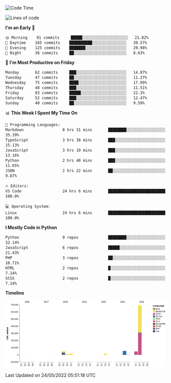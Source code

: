 <!--START_SECTION:waka-->
![Code Time](http://img.shields.io/badge/Code%20Time-0%20secs-blue)

![Lines of code](https://img.shields.io/badge/From%20Hello%20World%20I%27ve%20Written-903%20Thousand%20lines%20of%20code-blue)

**I'm an Early 🐤** 

```text
🌞 Morning    91 commits     █████░░░░░░░░░░░░░░░░░░░░   21.82% 
🌆 Daytime    165 commits    ██████████░░░░░░░░░░░░░░░   39.57% 
🌃 Evening    125 commits    ███████░░░░░░░░░░░░░░░░░░   29.98% 
🌙 Night      36 commits     ██░░░░░░░░░░░░░░░░░░░░░░░   8.63%

```
📅 **I'm Most Productive on Friday** 

```text
Monday       62 commits     ███░░░░░░░░░░░░░░░░░░░░░░   14.87% 
Tuesday      47 commits     ██░░░░░░░░░░░░░░░░░░░░░░░   11.27% 
Wednesday    75 commits     ████░░░░░░░░░░░░░░░░░░░░░   17.99% 
Thursday     48 commits     ███░░░░░░░░░░░░░░░░░░░░░░   11.51% 
Friday       93 commits     █████░░░░░░░░░░░░░░░░░░░░   22.3% 
Saturday     52 commits     ███░░░░░░░░░░░░░░░░░░░░░░   12.47% 
Sunday       40 commits     ██░░░░░░░░░░░░░░░░░░░░░░░   9.59%

```


📊 **This Week I Spent My Time On** 

```text
💬 Programming Languages: 
Markdown                 8 hrs 31 mins       ████████░░░░░░░░░░░░░░░░░   35.39% 
TypeScript               3 hrs 38 mins       ███░░░░░░░░░░░░░░░░░░░░░░   15.13% 
JavaScript               3 hrs 10 mins       ███░░░░░░░░░░░░░░░░░░░░░░   13.16% 
Python                   2 hrs 48 mins       ███░░░░░░░░░░░░░░░░░░░░░░   11.65% 
JSON                     2 hrs 22 mins       ██░░░░░░░░░░░░░░░░░░░░░░░   9.87%

🔥 Editors: 
VS Code                  24 hrs 6 mins       █████████████████████████   100.0%

💻 Operating System: 
Linux                    24 hrs 6 mins       █████████████████████████   100.0%

```

**I Mostly Code in Python** 

```text
Python                   9 repos             ████████░░░░░░░░░░░░░░░░░   32.14% 
JavaScript               6 repos             █████░░░░░░░░░░░░░░░░░░░░   21.43% 
PHP                      3 repos             ██░░░░░░░░░░░░░░░░░░░░░░░   10.71% 
HTML                     2 repos             █░░░░░░░░░░░░░░░░░░░░░░░░   7.14% 
SCSS                     2 repos             █░░░░░░░░░░░░░░░░░░░░░░░░   7.14%

```


**Timeline**

![Chart not found](https://raw.githubusercontent.com/telesoho/telesoho/master/charts/bar_graph.png) 


 Last Updated on 24/05/2022 05:51:18 UTC
<!--END_SECTION:waka-->


<!--
**telesoho/telesoho** is a ✨ _special_ ✨ repository because its `README.md` (this file) appears on your GitHub profile.

Here are some ideas to get you started:

- 🔭 I’m currently working on ...
- 🌱 I’m currently learning ...
- 👯 I’m looking to collaborate on ...
- 🤔 I’m looking for help with ...
- 💬 Ask me about ...
- 📫 How to reach me: ...
- 😄 Pronouns: ...
- ⚡ Fun fact: ...
-->
